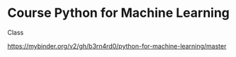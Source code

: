 # Course Python for Machine Learning

Class

https://mybinder.org/v2/gh/b3rn4rd0/python-for-machine-learning/master
